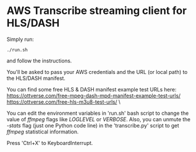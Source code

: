 # AWS Transcribe streaming client for HLS/DASH

Simply run:
```
./run.sh
```
and follow the instructions.

You'll be asked to pass your AWS credentials and the URL (or local path) to the HLS/DASH manifest.

You can find some free HLS & DASH manifest example test URLs here: \
https://ottverse.com/free-mpeg-dash-mpd-manifest-example-test-urls/ \
https://ottverse.com/free-hls-m3u8-test-urls/ \

You can edit the environment variables in 'run.sh' bash script to change the value of *ffmpeg* flags like *LOGLEVEL* or *VERBOSE*. Also, you can unmute the *-stats* flag (just one Python code line) in the 'transcribe.py' script to get *ffmpeg* statistical information.

Press 'Ctrl+X' to KeyboardInterrupt.
